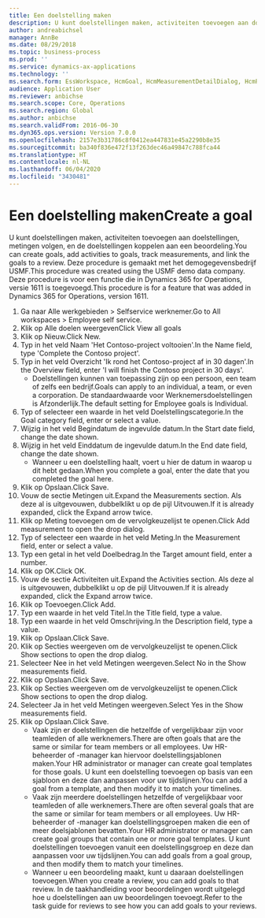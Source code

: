 ```yaml
---
title: Een doelstelling maken
description: U kunt doelstellingen maken, activiteiten toevoegen aan doelstellingen, metingen volgen, en de doelstellingen koppelen aan een beoordeling.
author: andreabichsel
manager: AnnBe
ms.date: 08/29/2018
ms.topic: business-process
ms.prod: ''
ms.service: dynamics-ax-applications
ms.technology: ''
ms.search.form: EssWorkspace, HcmGoal, HcmMeasurementDetailDialog, HcmPerfJournalAdd, HcmGoalChangeSettings, HcmEmployeeDevelopmentWorkspace
audience: Application User
ms.reviewer: anbichse
ms.search.scope: Core, Operations
ms.search.region: Global
ms.author: anbichse
ms.search.validFrom: 2016-06-30
ms.dyn365.ops.version: Version 7.0.0
ms.openlocfilehash: 2157e3b31786c8f0412ea447831e45a2290b8e35
ms.sourcegitcommit: ba340f836e472f13f263dec46a49847c788fca44
ms.translationtype: HT
ms.contentlocale: nl-NL
ms.lasthandoff: 06/04/2020
ms.locfileid: "3430481"
---
```

# <a name="create-a-goal"></a><span data-ttu-id="3a532-103">Een doelstelling maken</span><span class="sxs-lookup"><span data-stu-id="3a532-103">Create a goal</span></span>

<span data-ttu-id="3a532-104">U kunt doelstellingen maken, activiteiten toevoegen aan doelstellingen, metingen volgen, en de doelstellingen koppelen aan een beoordeling.</span><span class="sxs-lookup"><span data-stu-id="3a532-104">You can create goals, add activities to goals, track measurements, and link the goals to a review.</span></span> <span data-ttu-id="3a532-105">Deze procedure is gemaakt met het demogegevensbedrijf USMF.</span><span class="sxs-lookup"><span data-stu-id="3a532-105">This procedure was created using the USMF demo data company.</span></span> <span data-ttu-id="3a532-106">Deze procedure is voor een functie die in Dynamics 365 for Operations, versie 1611 is toegevoegd.</span><span class="sxs-lookup"><span data-stu-id="3a532-106">This procedure is for a feature that was added in Dynamics 365 for Operations, version 1611.</span></span>

1. <span data-ttu-id="3a532-107">Ga naar Alle werkgebieden > Selfservice werknemer.</span><span class="sxs-lookup"><span data-stu-id="3a532-107">Go to All workspaces > Employee self service.</span></span>
2. <span data-ttu-id="3a532-108">Klik op Alle doelen weergeven</span><span class="sxs-lookup"><span data-stu-id="3a532-108">Click View all goals</span></span>
3. <span data-ttu-id="3a532-109">Klik op Nieuw.</span><span class="sxs-lookup"><span data-stu-id="3a532-109">Click New.</span></span>
4. <span data-ttu-id="3a532-110">Typ in het veld Naam 'Het Contoso-project voltooien'.</span><span class="sxs-lookup"><span data-stu-id="3a532-110">In the Name field, type 'Complete the Contoso project'.</span></span>
5. <span data-ttu-id="3a532-111">Typ in het veld Overzicht 'Ik rond het Contoso-project af in 30 dagen'.</span><span class="sxs-lookup"><span data-stu-id="3a532-111">In the Overview field, enter 'I will finish the Contoso project in 30 days'.</span></span>
    * <span data-ttu-id="3a532-112">Doelstellingen kunnen van toepassing zijn op een persoon, een team of zelfs een bedrijf.</span><span class="sxs-lookup"><span data-stu-id="3a532-112">Goals can apply to an individual, a team, or even a corporation.</span></span> <span data-ttu-id="3a532-113">De standaardwaarde voor Werknemersdoelstellingen is Afzonderlijk.</span><span class="sxs-lookup"><span data-stu-id="3a532-113">The default setting for Employee goals is Individual.</span></span>  
6. <span data-ttu-id="3a532-114">Typ of selecteer een waarde in het veld Doelstellingscategorie.</span><span class="sxs-lookup"><span data-stu-id="3a532-114">In the Goal category field, enter or select a value.</span></span>
7. <span data-ttu-id="3a532-115">Wijzig in het veld Begindatum de ingevulde datum.</span><span class="sxs-lookup"><span data-stu-id="3a532-115">In the Start date field, change the date shown.</span></span>
8. <span data-ttu-id="3a532-116">Wijzig in het veld Einddatum de ingevulde datum.</span><span class="sxs-lookup"><span data-stu-id="3a532-116">In the End date field, change the date shown.</span></span>
    * <span data-ttu-id="3a532-117">Wanneer u een doelstelling haalt, voert u hier de datum in waarop u dit hebt gedaan.</span><span class="sxs-lookup"><span data-stu-id="3a532-117">When you complete a goal, enter the date that you completed the goal here.</span></span>  
9. <span data-ttu-id="3a532-118">Klik op Opslaan.</span><span class="sxs-lookup"><span data-stu-id="3a532-118">Click Save.</span></span>
10. <span data-ttu-id="3a532-119">Vouw de sectie Metingen uit.</span><span class="sxs-lookup"><span data-stu-id="3a532-119">Expand the Measurements section.</span></span> <span data-ttu-id="3a532-120">Als deze al is uitgevouwen, dubbelklikt u op de pijl Uitvouwen.</span><span class="sxs-lookup"><span data-stu-id="3a532-120">If it is already expanded, click the Expand arrow twice.</span></span>
11. <span data-ttu-id="3a532-121">Klik op Meting toevoegen om de vervolgkeuzelijst te openen.</span><span class="sxs-lookup"><span data-stu-id="3a532-121">Click Add measurement to open the drop dialog.</span></span>
12. <span data-ttu-id="3a532-122">Typ of selecteer een waarde in het veld Meting.</span><span class="sxs-lookup"><span data-stu-id="3a532-122">In the Measurement field, enter or select a value.</span></span>
13. <span data-ttu-id="3a532-123">Typ een getal in het veld Doelbedrag.</span><span class="sxs-lookup"><span data-stu-id="3a532-123">In the Target amount field, enter a number.</span></span>
14. <span data-ttu-id="3a532-124">Klik op OK.</span><span class="sxs-lookup"><span data-stu-id="3a532-124">Click OK.</span></span>
15. <span data-ttu-id="3a532-125">Vouw de sectie Activiteiten uit.</span><span class="sxs-lookup"><span data-stu-id="3a532-125">Expand the Activities section.</span></span> <span data-ttu-id="3a532-126">Als deze al is uitgevouwen, dubbelklikt u op de pijl Uitvouwen.</span><span class="sxs-lookup"><span data-stu-id="3a532-126">If it is already expanded, click the Expand arrow twice.</span></span>
16. <span data-ttu-id="3a532-127">Klik op Toevoegen.</span><span class="sxs-lookup"><span data-stu-id="3a532-127">Click Add.</span></span>
17. <span data-ttu-id="3a532-128">Typ een waarde in het veld Titel.</span><span class="sxs-lookup"><span data-stu-id="3a532-128">In the Title field, type a value.</span></span>
18. <span data-ttu-id="3a532-129">Typ een waarde in het veld Omschrijving.</span><span class="sxs-lookup"><span data-stu-id="3a532-129">In the Description field, type a value.</span></span>
19. <span data-ttu-id="3a532-130">Klik op Opslaan.</span><span class="sxs-lookup"><span data-stu-id="3a532-130">Click Save.</span></span>
20. <span data-ttu-id="3a532-131">Klik op Secties weergeven om de vervolgkeuzelijst te openen.</span><span class="sxs-lookup"><span data-stu-id="3a532-131">Click Show sections to open the drop dialog.</span></span>
21. <span data-ttu-id="3a532-132">Selecteer Nee in het veld Metingen weergeven.</span><span class="sxs-lookup"><span data-stu-id="3a532-132">Select No in the Show measurements field.</span></span>
22. <span data-ttu-id="3a532-133">Klik op Opslaan.</span><span class="sxs-lookup"><span data-stu-id="3a532-133">Click Save.</span></span>
23. <span data-ttu-id="3a532-134">Klik op Secties weergeven om de vervolgkeuzelijst te openen.</span><span class="sxs-lookup"><span data-stu-id="3a532-134">Click Show sections to open the drop dialog.</span></span>
24. <span data-ttu-id="3a532-135">Selecteer Ja in het veld Metingen weergeven.</span><span class="sxs-lookup"><span data-stu-id="3a532-135">Select Yes in the Show measurements field.</span></span>
25. <span data-ttu-id="3a532-136">Klik op Opslaan.</span><span class="sxs-lookup"><span data-stu-id="3a532-136">Click Save.</span></span>
    * <span data-ttu-id="3a532-137">Vaak zijn er doelstellingen die hetzelfde of vergelijkbaar zijn voor teamleden of alle werknemers.</span><span class="sxs-lookup"><span data-stu-id="3a532-137">There are often goals that are the same or similar for team members or all employees.</span></span>     <span data-ttu-id="3a532-138">Uw HR-beheerder of -manager kan hiervoor doelstellingsjablonen maken.</span><span class="sxs-lookup"><span data-stu-id="3a532-138">Your HR administrator or manager can create goal templates for those goals.</span></span> <span data-ttu-id="3a532-139">U kunt een doelstelling toevoegen op basis van een sjabloon en deze dan aanpassen voor uw tijdslijnen.</span><span class="sxs-lookup"><span data-stu-id="3a532-139">You can add a goal from a template, and then modify it to match your timelines.</span></span>  
    * <span data-ttu-id="3a532-140">Vaak zijn meerdere doelstellingen hetzelfde of vergelijkbaar voor teamleden of alle werknemers.</span><span class="sxs-lookup"><span data-stu-id="3a532-140">There are often several goals that are the same or similar for team members or all employees.</span></span>     <span data-ttu-id="3a532-141">Uw HR-beheerder of -manager kan doelstellingsgroepen maken die een of meer doelsjablonen bevatten.</span><span class="sxs-lookup"><span data-stu-id="3a532-141">Your HR administrator or manager can create goal groups that contain one or more goal templates.</span></span> <span data-ttu-id="3a532-142">U kunt doelstellingen toevoegen vanuit een doelstellingsgroep en deze dan aanpassen voor uw tijdslijnen.</span><span class="sxs-lookup"><span data-stu-id="3a532-142">You can add goals from a goal group, and then modify them to match your timelines.</span></span>  
    * <span data-ttu-id="3a532-143">Wanneer u een beoordeling maakt, kunt u daaraan doelstellingen toevoegen.</span><span class="sxs-lookup"><span data-stu-id="3a532-143">When you create a review, you can add goals to that review.</span></span> <span data-ttu-id="3a532-144">In de taakhandleiding voor beoordelingen wordt uitgelegd hoe u doelstellingen aan uw beoordelingen toevoegt.</span><span class="sxs-lookup"><span data-stu-id="3a532-144">Refer to the task guide for reviews to see how you can add goals to your reviews.</span></span>  

